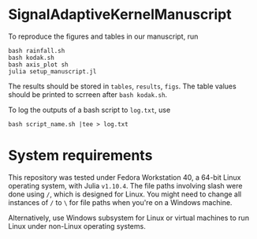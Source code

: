 # SignalAdaptiveKernelManuscript
To reproduce the figures and tables in our manuscript, run
```
bash rainfall.sh
bash kodak.sh
bash axis_plot sh
julia setup_manuscript.jl
```

The results should be stored in `tables`, `results`, `figs`. The table values should be printed to scrreen after `bash kodak.sh`.

To log the outputs of a bash script to `log.txt`, use 
```
bash script_name.sh |tee > log.txt
```

# System requirements
This repository was tested under Fedora Workstation 40, a 64-bit Linux operating system, with Julia `v1.10.4`. The file paths involving slash were done using `/`, which is designed for Linux. You might need to change all instances of `/` to `\` for file paths when you're on a Windows machine.

Alternatively, use Windows subsystem for Linux or virtual machines to run Linux under non-Linux operating systems.